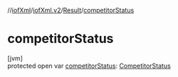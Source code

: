 //[iofXml](../../../index.md)/[iofXml.v2](../index.md)/[Result](index.md)/[competitorStatus](competitor-status.md)

# competitorStatus

[jvm]\
protected open var [competitorStatus](competitor-status.md): [CompetitorStatus](../-competitor-status/index.md)
